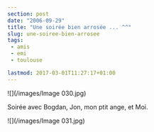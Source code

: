 ```yaml
---
section: post
date: "2006-09-29"
title: "Une soirée bien arrosée ... ^^"
slug: une-soiree-bien-arrosee
tags:
 - amis
 - emi
 - toulouse

lastmod: 2017-03-01T11:27:17+01:00
---
```


![](/images/Image 030.jpg)

Soirée avec Bogdan, Jon, mon ptit ange, et Moi.

![](/images/Image 031.jpg)
